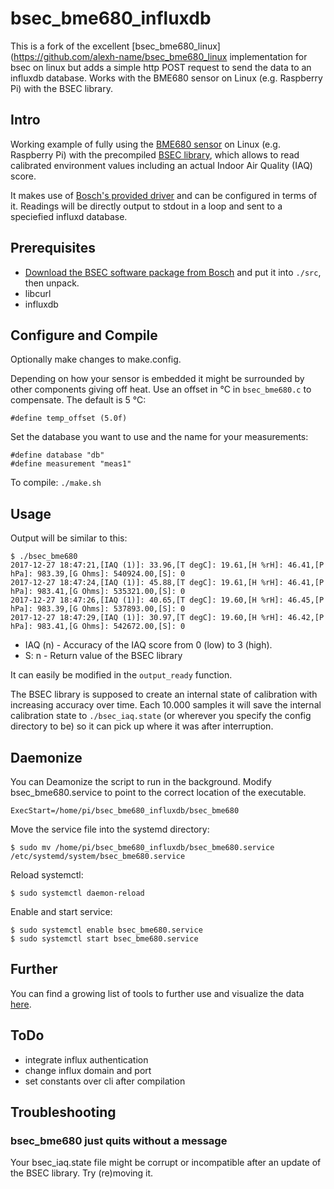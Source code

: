 # bsec_bme680_influxdb

This is a fork of the excellent [bsec_bme680_linux](https://github.com/alexh-name/bsec_bme680_linux implementation for bsec on linux but adds a simple http POST request to send the data to an influxdb database.
Works with the BME680 sensor on Linux (e.g. Raspberry Pi) with the BSEC library.

## Intro

Working example of fully using the
[BME680 sensor](https://www.bosch-sensortec.com/en/bst/products/all_products/bme680)
on Linux (e.g. Raspberry Pi) with the precompiled
[BSEC library](https://www.bosch-sensortec.com/bst/products/all_products/bsec),
which allows to read calibrated environment values including an actual Indoor
Air Quality (IAQ) score.

It makes use of
[Bosch's provided driver](https://github.com/BoschSensortec/BME680_driver)
and can be configured in terms of it.
Readings will be directly output to stdout in a loop and sent to a speciefied influxd database.

## Prerequisites

- [Download the BSEC software package from Bosch](https://www.bosch-sensortec.com/bst/products/all_products/bsec)
and put it into `./src`, then unpack.
- libcurl
- influxdb

## Configure and Compile

Optionally make changes to make.config.

Depending on how your sensor is embedded it might be surrounded by other
components giving off heat. Use an offset in °C in `bsec_bme680.c` to
compensate. The default is 5 °C:
```
#define temp_offset (5.0f)
```

Set the database you want to use and the name for your measurements:
```
#define database "db"
#define measurement "meas1"
```

To compile: `./make.sh`

## Usage

Output will be similar to this:

```
$ ./bsec_bme680
2017-12-27 18:47:21,[IAQ (1)]: 33.96,[T degC]: 19.61,[H %rH]: 46.41,[P hPa]: 983.39,[G Ohms]: 540924.00,[S]: 0
2017-12-27 18:47:24,[IAQ (1)]: 45.88,[T degC]: 19.61,[H %rH]: 46.41,[P hPa]: 983.41,[G Ohms]: 535321.00,[S]: 0
2017-12-27 18:47:26,[IAQ (1)]: 40.65,[T degC]: 19.60,[H %rH]: 46.45,[P hPa]: 983.39,[G Ohms]: 537893.00,[S]: 0
2017-12-27 18:47:29,[IAQ (1)]: 30.97,[T degC]: 19.60,[H %rH]: 46.42,[P hPa]: 983.41,[G Ohms]: 542672.00,[S]: 0
```
* IAQ (n) - Accuracy of the IAQ score from 0 (low) to 3 (high).
* S: n - Return value of the BSEC library

It can easily be modified in the `output_ready` function.

The BSEC library is supposed to create an internal state of calibration with
increasing accuracy over time. Each 10.000 samples it will save the internal
calibration state to `./bsec_iaq.state` (or wherever you specify the config
directory to be) so it can pick up where it was after interruption.

## Daemonize

You can Deamonize the script to run in the background.
Modify bsec_bme680.service to point to the correct location of the executable.
```
ExecStart=/home/pi/bsec_bme680_influxdb/bsec_bme680
```

Move the service file into the systemd directory:
```
$ sudo mv /home/pi/bsec_bme680_influxdb/bsec_bme680.service /etc/systemd/system/bsec_bme680.service
```

Reload systemctl:
```
$ sudo systemctl daemon-reload
```

Enable and start service:
```
$ sudo systemctl enable bsec_bme680.service
$ sudo systemctl start bsec_bme680.service
```

## Further

You can find a growing list of tools to further use and visualize the data
[here](https://github.com/alexh-name/bme680_outputs).

## ToDo

- integrate influx authentication
- change influx domain and port
- set constants over cli after compilation

## Troubleshooting

### bsec_bme680 just quits without a message

Your bsec_iaq.state file might be corrupt or incompatible after an update of the
BSEC library. Try (re)moving it.

